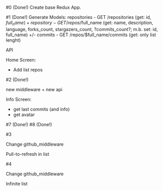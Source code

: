 #0 (Done!)
Create base Redux App.

#1 (Done!)
Generate Models:
repositories - GET /repositories (get: id, $full_name) +
repository - GET /repos/$full_name (get: name, description, language, forks_count, stargazers_count, ?commits_count?; m.b. set: id, full_name) +/-
commits - GET /repos/$full_name/commits (get: only list lenght)

API

Home Screen:
 - Add list repos

#2 (Done!)

new middleware + new api

Info Screen:
 - get last commits (and info)
 - get avatar

#7 (Done!)
#8 (Done!)

#3

Change github_middleware

Pull-to-refresh in list

#4

Change github_middleware

Infinite list
 
